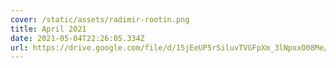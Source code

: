 ```yaml
---
cover: /static/assets/radimir-rootin.png
title: April 2021
date: 2021-05-04T22:26:05.334Z
url: https://drive.google.com/file/d/15jEeUP5rSiluvTVGFpXm_3lNpxxO08Me/view
---
```

